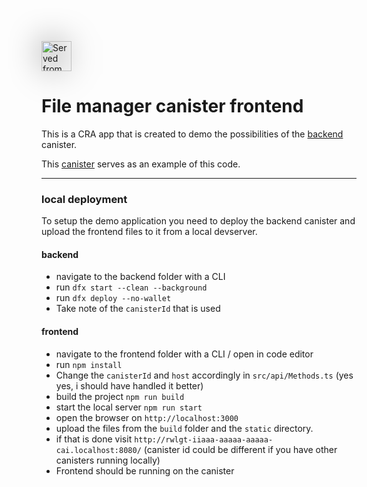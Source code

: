 ###

<img src="https://3gjaf-uyaaa-aaaal-qbxdq-cai.raw.ic0.app/static/media/logo_large.1eb5ead8b26a8ad5e527.png"
     alt="Served from the canister"
     style="margin-top: 20px; height: 48px; filter: drop-shadow(1px 1px 25px black)" />

##

# File manager canister frontend

This is a CRA app that is created to demo the possibilities of the [backend](https://github.com/rem-code-s/canister_file_manager_backend) canister.

This [canister](https://3gjaf-uyaaa-aaaal-qbxdq-cai.raw.ic0.app/) serves as an example of this code.

---

### local deployment

To setup the demo application you need to deploy the backend canister and upload the frontend files to it from a local devserver.

#### backend

- navigate to the backend folder with a CLI
- run `dfx start --clean --background`
- run `dfx deploy --no-wallet`
- Take note of the `canisterId` that is used

#### frontend

- navigate to the frontend folder with a CLI / open in code editor
- run `npm install`
- Change the `canisterId` and `host` accordingly in `src/api/Methods.ts` (yes yes, i should have handled it better)
- build the project `npm run build`
- start the local server `npm run start`
- open the browser on `http://localhost:3000`
- upload the files from the `build` folder and the `static` directory.
- if that is done visit `http://rwlgt-iiaaa-aaaaa-aaaaa-cai.localhost:8080/` (canister id could be different if you have other canisters running locally)
- Frontend should be running on the canister
